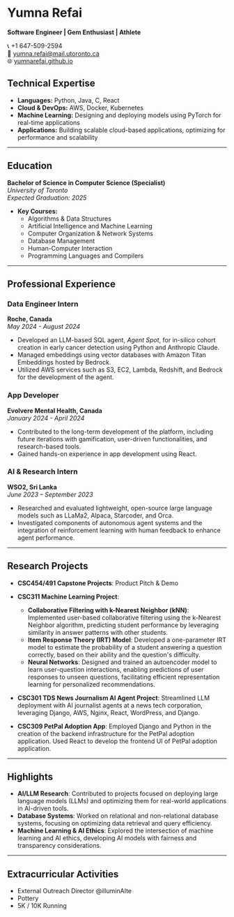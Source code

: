 # Yumna Refai
**Software Engineer | Gem Enthusiast | Athlete**

📞 +1 647-509-2594  
📧 [yumna.refai@mail.utoronto.ca](mailto:yumna.refai@mail.utoronto.ca)  
🌐 [yumnarefai.github.io](https://yumnarefai.github.io/)

## Technical Expertise
- **Languages:** Python, Java, C, React  
- **Cloud & DevOps:** AWS, Docker, Kubernetes  
- **Machine Learning:** Designing and deploying models using PyTorch for real-time applications  
- **Applications:** Building scalable cloud-based applications, optimizing for performance and scalability  

---

## Education
**Bachelor of Science in Computer Science (Specialist)**  
*University of Toronto*  
*Expected Graduation: 2025*

- **Key Courses:**
  - Algorithms & Data Structures
  - Artificial Intelligence and Machine Learning
  - Computer Organization & Network Systems
  - Database Management
  - Human-Computer Interaction
  - Programming Languages and Compilers
 
 ---
 
## Professional Experience

### Data Engineer Intern  
**Roche, Canada**  
*May 2024 - August 2024*  
- Developed an LLM-based SQL agent, *Agent Spot*, for in-silico cohort creation in early cancer detection using Python and Anthropic Claude.  
- Managed embeddings using vector databases with Amazon Titan Embeddings hosted by Bedrock.  
- Utilized AWS services such as S3, EC2, Lambda, Redshift, and Bedrock for the development of the agent.  

### App Developer  
**Evolvere Mental Health, Canada**  
*January 2024 - April 2024*  
- Contributed to the long-term development of the platform, including future iterations with gamification, user-driven functionalities, and research-based tools.  
- Gained hands-on experience in app development using React.

### AI & Research Intern  
**WSO2, Sri Lanka**  
*June 2023 – September 2023*  
- Researched and evaluated lightweight, open-source large language models such as LLaMa2, Alpaca, Starcoder, and Orca.  
- Investigated components of autonomous agent systems and the integration of reinforcement learning with human feedback to enhance agent performance.  

---

## Research Projects 
- **CSC454/491 Capstone Projects**: Product Pitch & Demo  
- **CSC311 Machine Learning Project**:  
    - **Collaborative Filtering with k-Nearest Neighbor (kNN)**: Implemented user-based collaborative filtering using the k-Nearest Neighbor algorithm, predicting student performance by leveraging similarity in answer patterns with other students.  
    - **Item Response Theory (IRT) Model**: Developed a one-parameter IRT model to estimate the probability of a student answering a question correctly, based on their ability and the question's difficulty.  
    - **Neural Networks**: Designed and trained an autoencoder model to learn user-question interactions, enabling predictions of user responses to unseen questions, facilitating efficient representation learning for personalized recommendations.

- **CSC301 TDS News Journalism AI Agent Project**: Streamlined LLM deployment with AI journalist agents at a news tech corporation, leveraging Django, AWS, Nginx, React, WordPress, and Django.  
- **CSC309 PetPal Adoption App**: Employed Django and Python in the creation of the backend infrastructure for the PetPal adoption application. Used React to develop the frontend UI of PetPal adoption application.

---

## Highlights  
- **AI/LLM Research**: Contributed to projects focused on deploying large language models (LLMs) and optimizing them for real-world applications in AI-driven tools.  
- **Database Systems**: Worked on relational and non-relational database systems, focusing on optimizing data retrieval and query efficiency.  
- **Machine Learning & AI Ethics**: Explored the intersection of machine learning and AI ethics, developing AI models with fairness and transparency considerations.

---

## Extracurricular Activities
- External Outreach Director @illuminAIte
- Pottery
- 5K / 10K Running

